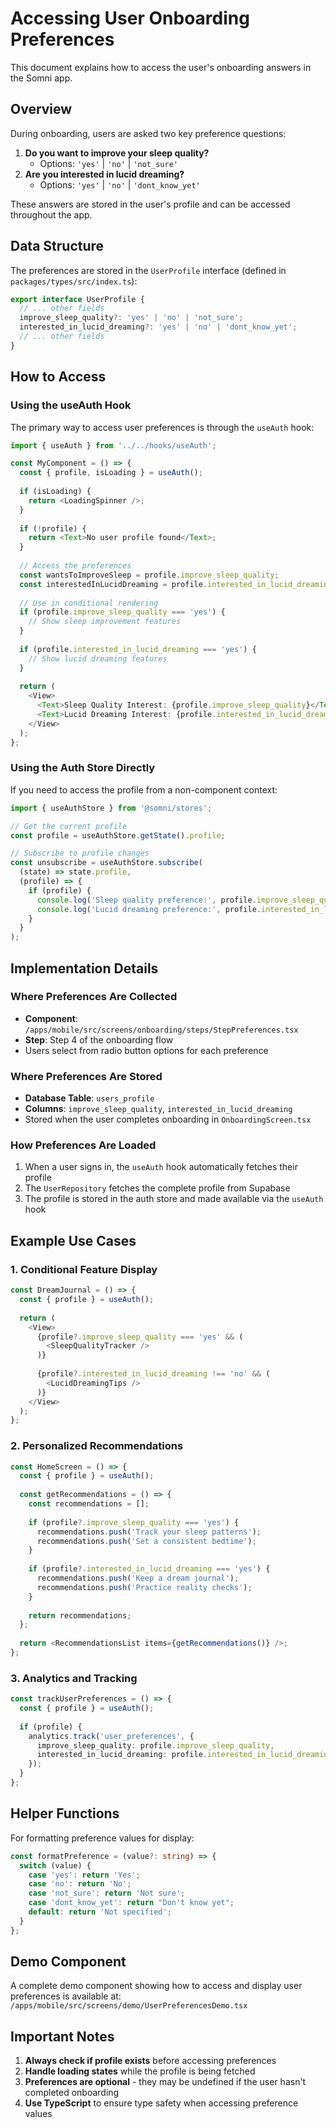 # Accessing User Onboarding Preferences

This document explains how to access the user's onboarding answers in the Somni app.

## Overview

During onboarding, users are asked two key preference questions:
1. **Do you want to improve your sleep quality?**
   - Options: `'yes'` | `'no'` | `'not_sure'`
2. **Are you interested in lucid dreaming?**
   - Options: `'yes'` | `'no'` | `'dont_know_yet'`

These answers are stored in the user's profile and can be accessed throughout the app.

## Data Structure

The preferences are stored in the `UserProfile` interface (defined in `packages/types/src/index.ts`):

```typescript
export interface UserProfile {
  // ... other fields
  improve_sleep_quality?: 'yes' | 'no' | 'not_sure';
  interested_in_lucid_dreaming?: 'yes' | 'no' | 'dont_know_yet';
  // ... other fields
}
```

## How to Access

### Using the useAuth Hook

The primary way to access user preferences is through the `useAuth` hook:

```typescript
import { useAuth } from '../../hooks/useAuth';

const MyComponent = () => {
  const { profile, isLoading } = useAuth();
  
  if (isLoading) {
    return <LoadingSpinner />;
  }
  
  if (!profile) {
    return <Text>No user profile found</Text>;
  }
  
  // Access the preferences
  const wantsToImproveSleep = profile.improve_sleep_quality;
  const interestedInLucidDreaming = profile.interested_in_lucid_dreaming;
  
  // Use in conditional rendering
  if (profile.improve_sleep_quality === 'yes') {
    // Show sleep improvement features
  }
  
  if (profile.interested_in_lucid_dreaming === 'yes') {
    // Show lucid dreaming features
  }
  
  return (
    <View>
      <Text>Sleep Quality Interest: {profile.improve_sleep_quality}</Text>
      <Text>Lucid Dreaming Interest: {profile.interested_in_lucid_dreaming}</Text>
    </View>
  );
};
```

### Using the Auth Store Directly

If you need to access the profile from a non-component context:

```typescript
import { useAuthStore } from '@somni/stores';

// Get the current profile
const profile = useAuthStore.getState().profile;

// Subscribe to profile changes
const unsubscribe = useAuthStore.subscribe(
  (state) => state.profile,
  (profile) => {
    if (profile) {
      console.log('Sleep quality preference:', profile.improve_sleep_quality);
      console.log('Lucid dreaming preference:', profile.interested_in_lucid_dreaming);
    }
  }
);
```

## Implementation Details

### Where Preferences Are Collected

- **Component**: `/apps/mobile/src/screens/onboarding/steps/StepPreferences.tsx`
- **Step**: Step 4 of the onboarding flow
- Users select from radio button options for each preference

### Where Preferences Are Stored

- **Database Table**: `users_profile`
- **Columns**: `improve_sleep_quality`, `interested_in_lucid_dreaming`
- Stored when the user completes onboarding in `OnboardingScreen.tsx`

### How Preferences Are Loaded

1. When a user signs in, the `useAuth` hook automatically fetches their profile
2. The `UserRepository` fetches the complete profile from Supabase
3. The profile is stored in the auth store and made available via the `useAuth` hook

## Example Use Cases

### 1. Conditional Feature Display

```typescript
const DreamJournal = () => {
  const { profile } = useAuth();
  
  return (
    <View>
      {profile?.improve_sleep_quality === 'yes' && (
        <SleepQualityTracker />
      )}
      
      {profile?.interested_in_lucid_dreaming !== 'no' && (
        <LucidDreamingTips />
      )}
    </View>
  );
};
```

### 2. Personalized Recommendations

```typescript
const HomeScreen = () => {
  const { profile } = useAuth();
  
  const getRecommendations = () => {
    const recommendations = [];
    
    if (profile?.improve_sleep_quality === 'yes') {
      recommendations.push('Track your sleep patterns');
      recommendations.push('Set a consistent bedtime');
    }
    
    if (profile?.interested_in_lucid_dreaming === 'yes') {
      recommendations.push('Keep a dream journal');
      recommendations.push('Practice reality checks');
    }
    
    return recommendations;
  };
  
  return <RecommendationsList items={getRecommendations()} />;
};
```

### 3. Analytics and Tracking

```typescript
const trackUserPreferences = () => {
  const { profile } = useAuth();
  
  if (profile) {
    analytics.track('user_preferences', {
      improve_sleep_quality: profile.improve_sleep_quality,
      interested_in_lucid_dreaming: profile.interested_in_lucid_dreaming,
    });
  }
};
```

## Helper Functions

For formatting preference values for display:

```typescript
const formatPreference = (value?: string) => {
  switch (value) {
    case 'yes': return 'Yes';
    case 'no': return 'No';
    case 'not_sure': return 'Not sure';
    case 'dont_know_yet': return "Don't know yet";
    default: return 'Not specified';
  }
};
```

## Demo Component

A complete demo component showing how to access and display user preferences is available at:
`/apps/mobile/src/screens/demo/UserPreferencesDemo.tsx`

## Important Notes

1. **Always check if profile exists** before accessing preferences
2. **Handle loading states** while the profile is being fetched
3. **Preferences are optional** - they may be undefined if the user hasn't completed onboarding
4. **Use TypeScript** to ensure type safety when accessing preference values